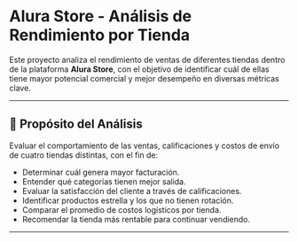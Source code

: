#  Alura Store - Análisis de Rendimiento por Tienda

Este proyecto analiza el rendimiento de ventas de diferentes tiendas dentro de la plataforma **Alura Store**, con el objetivo de identificar cuál de ellas tiene mayor potencial comercial y mejor desempeño en diversas métricas clave.

---

## 📌 Propósito del Análisis

Evaluar el comportamiento de las ventas, calificaciones y costos de envío de cuatro tiendas distintas, con el fin de:

- Determinar cuál genera mayor facturación.
- Entender qué categorías tienen mejor salida.
- Evaluar la satisfacción del cliente a través de calificaciones.
- Identificar productos estrella y los que no tienen rotación.
- Comparar el promedio de costos logísticos por tienda.
- Recomendar la tienda más rentable para continuar vendiendo.

---
